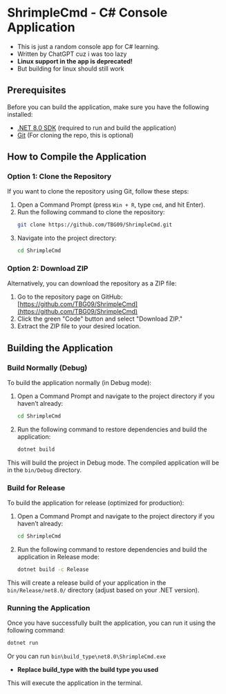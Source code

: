 # ShrimpleCmd - C# Console Application

- This is just a random console app for C# learning.
- Written by ChatGPT cuz i was too lazy
- **Linux support in the app is deprecated!**
- But building for linux should still work

## Prerequisites

Before you can build the application, make sure you have the following installed:

- [.NET 8.0 SDK](https://dotnet.microsoft.com/download) (required to run and build the application)
- [Git](https://git-scm.com/downloads) (For cloning the repo, this is optional)

## How to Compile the Application

### Option 1: Clone the Repository
If you want to clone the repository using Git, follow these steps:

1. Open a Command Prompt (press `Win + R`, type `cmd`, and hit Enter).
2. Run the following command to clone the repository:
   ```bash
   git clone https://github.com/TBG09/ShrimpleCmd.git
   ```
3. Navigate into the project directory:
   ```bash
   cd ShrimpleCmd
   ```

### Option 2: Download ZIP
Alternatively, you can download the repository as a ZIP file:

1. Go to the repository page on GitHub: [https://github.com/TBG09/ShrimpleCmd](https://github.com/TBG09/ShrimpleCmd)
2. Click the green "Code" button and select "Download ZIP."
3. Extract the ZIP file to your desired location.

## Building the Application

### Build Normally (Debug)

To build the application normally (in Debug mode):

1. Open a Command Prompt and navigate to the project directory if you haven’t already:
   ```bash
   cd ShrimpleCmd
   ```
2. Run the following command to restore dependencies and build the application:
   ```bash
   dotnet build
   ```

This will build the project in Debug mode. The compiled application will be in the `bin/Debug` directory.

### Build for Release

To build the application for release (optimized for production):

1. Open a Command Prompt and navigate to the project directory if you haven’t already:
   ```bash
   cd ShrimpleCmd
   ```
2. Run the following command to restore dependencies and build the application in Release mode:
   ```bash
   dotnet build -c Release
   ```

This will create a release build of your application in the `bin/Release/net8.0/` directory (adjust based on your .NET version).

### Running the Application

Once you have successfully built the application, you can run it using the following command:
```bash
dotnet run
```
Or you can run ```bin\build_type\net8.0\ShrimpleCmd.exe```
- **Replace build_type with the build type you used**

This will execute the application in the terminal.

